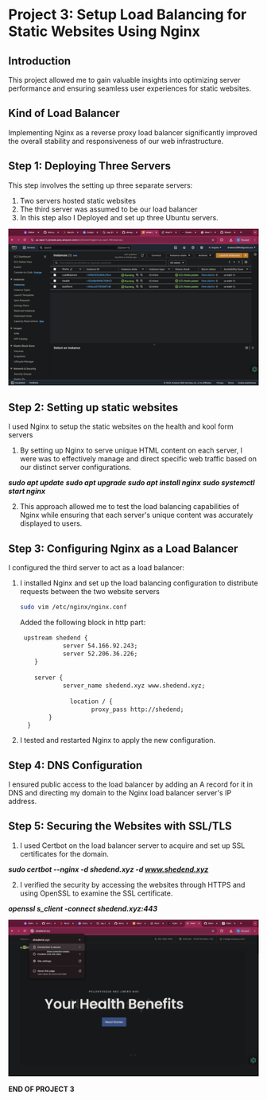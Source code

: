# Project 3: Setup Load Balancing for Static Websites Using Nginx

## Introduction

This project allowed me to gain valuable insights into optimizing server performance and ensuring seamless user experiences for static websites.

## Kind of Load Balancer

Implementing Nginx as a reverse proxy load balancer significantly improved the overall stability and responsiveness of our web infrastructure.

## Step 1: Deploying Three Servers

This step involves the setting up three separate servers:

1. Two servers hosted static websites
2. The third server was assumed to be our load balancer
3. In this step also I Deployed and set up three Ubuntu servers.

![3](img/instance.png)

## Step 2: Setting up static websites

I used Nginx to setup the static websites on the health and kool form servers

1. By setting up Nginx to serve unique HTML content on each server, I were was to effectively manage and direct specific web traffic based on our distinct server configurations.

_**sudo apt update**_
_**sudo apt upgrade**_
_**sudo apt install nginx**_
_**sudo systemctl start nginx**_

2. This approach allowed me to test the load balancing capabilities of Nginx while ensuring that each server's unique content was accurately displayed to users. 

## Step 3: Configuring Nginx as a Load Balancer

I configured the third server to act as a load balancer:

1. I installed Nginx and set up the load balancing configuration to distribute requests between the two website servers


    ```bash
    sudo vim /etc/nginx/nginx.conf
    ```

   Added the following block in http part:

    ```nginx
     upstream shedend {
                server 54.166.92.243;
                server 52.206.36.226;
        }

        server {
                server_name shedend.xyz www.shedend.xyz;

                  location / {
                        proxy_pass http://shedend;
            }
      }
    ```

2. I tested and restarted Nginx to apply the new configuration.


## Step 4: DNS Configuration

I ensured public access to the load balancer by adding an A record for it in DNS and directing my domain to the Nginx load balancer server's IP address.


## Step 5: Securing the Websites with SSL/TLS

1. I used Certbot on the load balancer server to acquire and set up SSL certificates for the domain.

_**sudo certbot --nginx -d shedend.xyz -d www.shedend.xyz**_

2. I verified the security by accessing the websites through HTTPS and using OpenSSL to examine the SSL certificate.

_**openssl s_client -connect shedend.xyz:443**_


![4](img/ere.png)

**END OF PROJECT 3**






